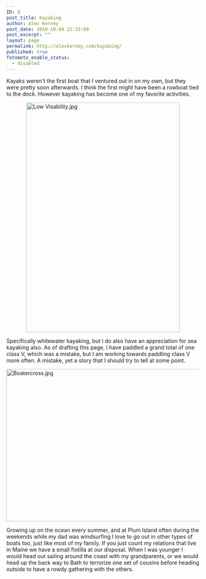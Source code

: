 ```yaml
---
ID: 8
post_title: Kayaking
author: Alex Kerney
post_date: 2010-10-04 22:33:09
post_excerpt: ""
layout: page
permalink: http://alexkerney.com/kayaking/
published: true
fotomoto_enable_status:
  - disabled
---
```

Kayaks weren't the first boat that I ventured out in on my own, but they were pretty soon afterwards. I think the first might have been a rowboat tied to the dock. However kayaking has become one of my favorite activities.

<img style="display: block; margin-left: auto; margin-right: auto;" title="Low Visability.jpg" src="http://alexkerney.com/wp-content/uploads/2010/10/Low-Visability.jpg" border="0" alt="Low Visability.jpg" width="400" height="600" />

Specifically whitewater kayaking, but I do also have an appreciation for sea kayaking also. As of drafting this page, I have paddled a grand total of one class V, which was a mistake, but I am working towards paddling class V more often. A mistake, yet a story that I should try to tell at some point.

<img style="display: block; margin-left: auto; margin-right: auto;" title="Boatercross.jpg" src="http://alexkerney.com/wp-content/uploads/2010/10/Boatercross.jpg" border="0" alt="Boatercross.jpg" width="600" height="398" />

Growing up on the ocean every summer, and at Plum Island often during the weekends while my dad was windsurfing I love to go out in other types of boats too, just like most of my family. If you just count my relations that live in Maine we have a small flotilla at our disposal. When I was younger I would head out sailing around the coast with my grandparents, or we would head up the back way to Bath to terrorize one set of cousins before heading outside to have a rowdy gathering with the others.